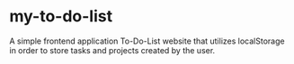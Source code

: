 # my-to-do-list

A simple frontend application To-Do-List website that utilizes localStorage in order to store tasks and projects created by the user.
